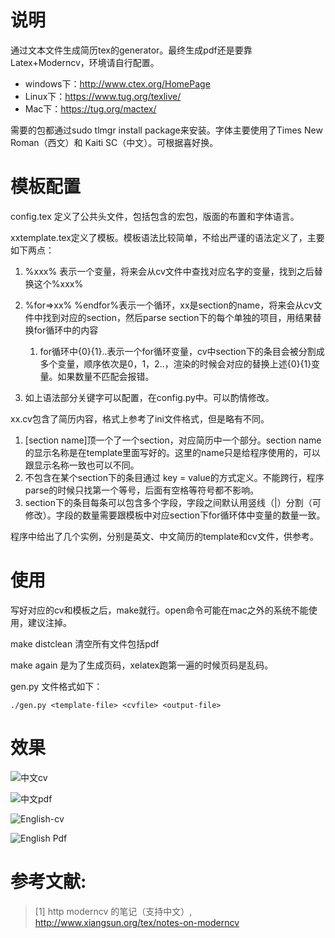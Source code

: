 # 说明

通过文本文件生成简历tex的generator。最终生成pdf还是要靠Latex+Moderncv，环境请自行配置。 

- windows下：<http://www.ctex.org/HomePage>
- Linux下：<https://www.tug.org/texlive/>
- Mac下：<https://tug.org/mactex/>

需要的包都通过sudo tlmgr install package来安装。字体主要使用了Times New Roman（西文）和 Kaiti SC（中文）。可根据喜好换。

# 模板配置

config.tex 定义了公共头文件，包括包含的宏包，版面的布置和字体语言。

xxtemplate.tex定义了模板。模板语法比较简单，不给出严谨的语法定义了，主要如下两点：

1. %xxx% 表示一个变量，将来会从cv文件中查找对应名字的变量，找到之后替换这个%xxx%
2. %for=>xx% %endfor%表示一个循环，xx是section的name，将来会从cv文件中找到对应的section，然后parse section下的每个单独的项目，用结果替换for循环中的内容

	1. for循环中{0}{1}..表示一个for循环变量，cv中section下的条目会被分割成多个变量，顺序依次是0，1，2..，渲染的时候会对应的替换上述{0}{1}变量。如果数量不匹配会报错。

3. 如上语法部分关键字可以配置，在config.py中。可以酌情修改。

xx.cv包含了简历内容，格式上参考了ini文件格式，但是略有不同。

1. [section name]顶一个了一个section，对应简历中一个部分。section name的显示名称是在template里面写好的。这里的name只是给程序使用的，可以跟显示名称一致也可以不同。
2. 不包含在某个section下的条目通过 key = value的方式定义。不能跨行，程序parse的时候只找第一个等号，后面有空格等符号都不影响。
3. section下的条目每条可以包含多个字段，字段之间默认用竖线（|）分割（可修改）。字段的数量需要跟模板中对应section下for循环体中变量的数量一致。

程序中给出了几个实例，分别是英文、中文简历的template和cv文件，供参考。


# 使用

写好对应的cv和模板之后，make就行。open命令可能在mac之外的系统不能使用，建议注掉。

make distclean 清空所有文件包括pdf

make again 是为了生成页码，xelatex跑第一遍的时候页码是乱码。

gen.py 文件格式如下：

	./gen.py <template-file> <cvfile> <output-file>

# 效果

![中文cv](cv-zh.png "中文cv")

![中文pdf](pdf-zh.png "中文pdf")

![English-cv](cv-en.png "English-cv")

![English Pdf](pdf-en.png "English Pdf")

# 参考文献:

>\[1] http moderncv 的笔记（支持中文）, <http://www.xiangsun.org/tex/notes-on-moderncv>
